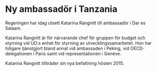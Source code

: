 # Ny ambassadör i Tanzania

Regeringen har idag utsett Katarina Rangnitt till ambassadör i Dar es Salaam.

Katarina Rangnitt är för närvarande chef för gruppen för budget och styrning vid UD:s enhet för styrning av utvecklingssamarbetet. Hon har tidigare tjänstgjort bland annat vid ambassaden i Peking, vid OECD-delegationen i Paris samt vid representationen i Genève.

Katarina Rangnitt tillträder sin nya befattning hösten 2015.
